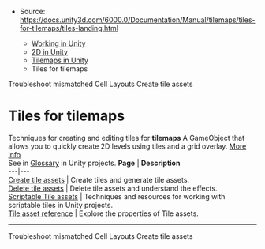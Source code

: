 * Source: https://docs.unity3d.com/6000.0/Documentation/Manual/tilemaps/tiles-for-tilemaps/tiles-landing.html

  * [Working in Unity](https://docs.unity3d.com/6000.0/Documentation/Manual/working-in-unity.html)
  * [2D in Unity](https://docs.unity3d.com/6000.0/Documentation/Manual/Unity2D.html)
  * [Tilemaps in Unity](https://docs.unity3d.com/6000.0/Documentation/Manual/tilemaps/tilemaps-landing.html)
  * Tiles for tilemaps


[](https://docs.unity3d.com/6000.0/Documentation/Manual/tilemaps/work-with-tilemaps/troubleshoot-mismatched-cell-layouts.html)
Troubleshoot mismatched Cell Layouts
[](https://docs.unity3d.com/6000.0/Documentation/Manual/tilemaps/tiles-for-tilemaps/create-tile-assets.html)
Create tile assets
# Tiles for tilemaps
Techniques for creating and editing tiles for **tilemaps** A GameObject that allows you to quickly create 2D levels using tiles and a grid overlay. [More info](https://docs.unity3d.com/6000.0/Documentation/Manual/tilemaps/work-with-tilemaps/tilemap-reference.html)  
See in [Glossary](https://docs.unity3d.com/6000.0/Documentation/Manual/Glossary.html#Tilemap) in Unity projects.
**Page** | **Description**  
---|---  
[Create tile assets](https://docs.unity3d.com/6000.0/Documentation/Manual/tilemaps/tiles-for-tilemaps/create-tile-assets.html) | Create tiles and generate tile assets.  
[Delete tile assets](https://docs.unity3d.com/6000.0/Documentation/Manual/tilemaps/tiles-for-tilemaps/delete-tile-assets.html) | Delete tile assets and understand the effects.  
[Scriptable Tile assets](https://docs.unity3d.com/6000.0/Documentation/Manual/tilemaps/tiles-for-tilemaps/scriptable-tiles/scriptable-tiles-landing.html) | Techniques and resources for working with scriptable tiles in Unity projects.  
[Tile asset reference](https://docs.unity3d.com/6000.0/Documentation/Manual/tilemaps/tiles-for-tilemaps/tile-asset-reference.html) | Explore the properties of Tile assets.  
* * *
[](https://docs.unity3d.com/6000.0/Documentation/Manual/tilemaps/work-with-tilemaps/troubleshoot-mismatched-cell-layouts.html)
Troubleshoot mismatched Cell Layouts
[](https://docs.unity3d.com/6000.0/Documentation/Manual/tilemaps/tiles-for-tilemaps/create-tile-assets.html)
Create tile assets
